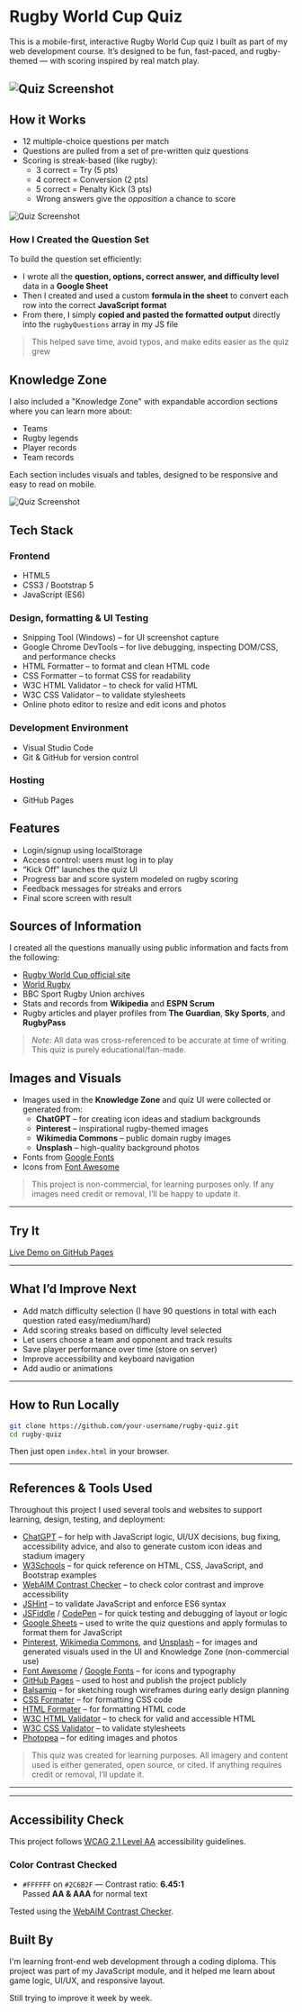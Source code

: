 # Rugby World Cup Quiz

This is a mobile-first, interactive Rugby World Cup quiz I built as part of my web development course. It’s designed to be fun, fast-paced, and rugby-themed — with scoring inspired by real match play.


![Quiz Screenshot](assets/images/screenshotsfulltime.png)
---

## How it Works

- 12 multiple-choice questions per match
- Questions are pulled from a set of pre-written quiz questions
- Scoring is streak-based (like rugby):
  - 3 correct = Try (5 pts)
  - 4 correct = Conversion (2 pts)
  - 5 correct = Penalty Kick (3 pts)
  - Wrong answers give the *opposition* a chance to score

![Quiz Screenshot](assets/images/screenshots01.png)
### How I Created the Question Set

To build the question set efficiently:
- I wrote all the **question, options, correct answer, and difficulty level** data in a **Google Sheet**
- Then I created and used a custom **formula in the sheet** to convert each row into the correct **JavaScript format**
- From there, I simply **copied and pasted the formatted output** directly into the `rugbyQuestions` array in my JS file

> This helped save time, avoid typos, and make edits easier as the quiz grew

## Knowledge Zone

I also included a "Knowledge Zone" with expandable accordion sections where you can learn more about:
- Teams
- Rugby legends
- Player records
- Team records

Each section includes visuals and tables, designed to be responsive and easy to read on mobile.

![Quiz Screenshot](assets/images/screenshotknow.png)


## Tech Stack

### Frontend
- HTML5
- CSS3 / Bootstrap 5
- JavaScript (ES6)

### Design, formatting & UI Testing
- Snipping Tool (Windows) – for UI screenshot capture
- Google Chrome DevTools – for live debugging, inspecting DOM/CSS, and performance checks
- HTML Formatter – to format and clean HTML code
- CSS Formatter – to format CSS for readability
- W3C HTML Validator – to check for valid HTML
- W3C CSS Validator – to validate stylesheets
- Online photo editor to resize and edit icons and photos

### Development Environment
- Visual Studio Code
- Git & GitHub for version control

### Hosting
- GitHub Pages

## Features

- Login/signup using localStorage
- Access control: users must log in to play
- “Kick Off” launches the quiz UI
- Progress bar and score system modeled on rugby scoring
- Feedback messages for streaks and errors
- Final score screen with result

## Sources of Information

I created all the questions manually using public information and facts from the following:

- [Rugby World Cup official site](https://www.rugbyworldcup.com/)
- [World Rugby](https://www.world.rugby/)
- BBC Sport Rugby Union archives
- Stats and records from **Wikipedia** and **ESPN Scrum**
- Rugby articles and player profiles from **The Guardian**, **Sky Sports**, and **RugbyPass**

> *Note:* All data was cross-referenced to be accurate at time of writing. This quiz is purely educational/fan-made.

## Images and Visuals

- Images used in the **Knowledge Zone** and quiz UI were collected or generated from:
  - **ChatGPT** – for creating icon ideas and stadium backgrounds
  - **Pinterest** – inspirational rugby-themed images
  - **Wikimedia Commons** – public domain rugby images
  - **Unsplash** – high-quality background photos
- Fonts from [Google Fonts](https://fonts.google.com/)
- Icons from [Font Awesome](https://fontawesome.com/)

> This project is non-commercial, for learning purposes only. If any images need credit or removal, I’ll be happy to update it.

---

## Try It

[Live Demo on GitHub Pages](https://your-username.github.io/rugby-quiz)

---

## What I’d Improve Next

- Add match difficulty selection (I have 90 questions in total with each question rated easy/medium/hard)
- Add scoring streaks based on difficulty level selected
- Let users choose a team and opponent and track results
- Save player performance over time (store on server)
- Improve accessibility and keyboard navigation
- Add audio or animations

---

## How to Run Locally

```bash
git clone https://github.com/your-username/rugby-quiz.git
cd rugby-quiz
```
Then just open `index.html` in your browser.

---

## References & Tools Used

Throughout this project I used several tools and websites to support learning, design, testing, and deployment:

- [ChatGPT](https://chat.openai.com) – for help with JavaScript logic, UI/UX decisions, bug fixing, accessibility advice, and also to generate custom icon ideas and stadium imagery
- [W3Schools](https://www.w3schools.com/) – for quick reference on HTML, CSS, JavaScript, and Bootstrap examples
- [WebAIM Contrast Checker](https://webaim.org/resources/contrastchecker/) – to check color contrast and improve accessibility
- [JSHint](https://jshint.com/) – to validate JavaScript and enforce ES6 syntax
- [JSFiddle](https://jsfiddle.net/) / [CodePen](https://codepen.io/) – for quick testing and debugging of layout or logic
- [Google Sheets](https://sheets.google.com) – used to write the quiz questions and apply formulas to format them for JavaScript
- [Pinterest](https://www.pinterest.com/), [Wikimedia Commons](https://commons.wikimedia.org/), and [Unsplash](https://unsplash.com/) – for images and generated visuals used in the UI and Knowledge Zone (non-commercial use)
- [Font Awesome](https://fontawesome.com/) / [Google Fonts](https://fonts.google.com/) – for icons and typography
- [GitHub Pages](https://pages.github.com/) – used to host and publish the project publicly
- [Balsamiq](https://balsamiq.com/) – for sketching rough wireframes during early design planning
- [CSS Formater](https://www.cleancss.com/css-beautify/) – for formatting CSS code
- [HTML Formater](https://htmlformatter.com/) – for formatting HTML code
- [W3C HTML Validator](https://validator.w3.org/) – to check for valid and accessible HTML
- [W3C CSS Validator](https://jigsaw.w3.org/css-validator/) – to validate stylesheets
- [Photopea](https://www.photopea.com/) – for editing images and photos 

> This quiz was created for learning purposes. All imagery and content used is either generated, open source, or cited. If anything requires credit or removal, I’ll update it.

---


---

## Accessibility Check

This project follows [WCAG 2.1 Level AA](https://www.w3.org/TR/WCAG21/) accessibility guidelines.

### Color Contrast Checked

- `#FFFFFF` on `#2C6B2F` — Contrast ratio: **6.45:1**  
  Passed **AA & AAA** for normal text

Tested using the [WebAIM Contrast Checker](https://webaim.org/resources/contrastchecker/?fcolor=FFFFFFFF&bcolor=2C6B2F).


## Built By

I'm learning front-end web development through a coding diploma. This project was part of my JavaScript module, and it helped me learn about game logic, UI/UX, and responsive layout.

Still trying to improve it week by week.
